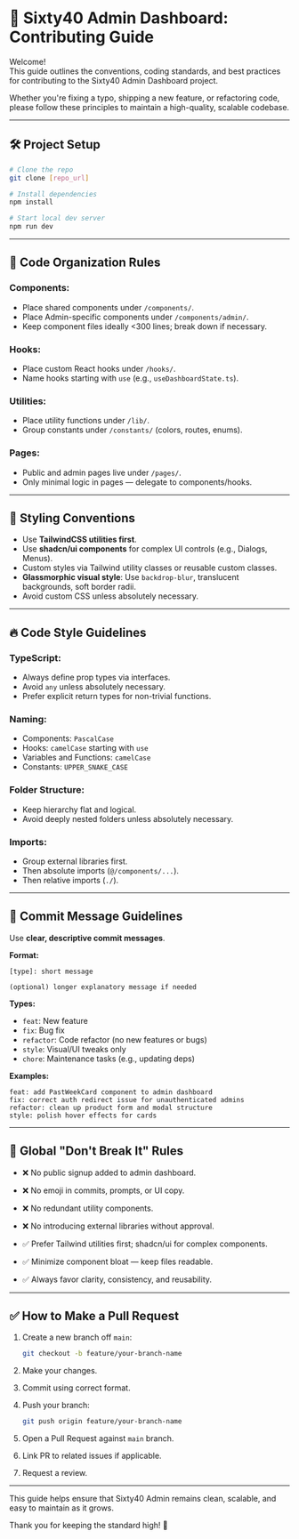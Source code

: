 # 🤝 Sixty40 Admin Dashboard: Contributing Guide

Welcome!  
This guide outlines the conventions, coding standards, and best practices for contributing to the Sixty40 Admin Dashboard project.

Whether you're fixing a typo, shipping a new feature, or refactoring code, please follow these principles to maintain a high-quality, scalable codebase.

---

## 🛠️ Project Setup

```bash
# Clone the repo
git clone [repo_url]

# Install dependencies
npm install

# Start local dev server
npm run dev
```

---

## 🧹 Code Organization Rules

### Components:
- Place shared components under `/components/`.
- Place Admin-specific components under `/components/admin/`.
- Keep component files ideally <300 lines; break down if necessary.

### Hooks:
- Place custom React hooks under `/hooks/`.
- Name hooks starting with `use` (e.g., `useDashboardState.ts`).

### Utilities:
- Place utility functions under `/lib/`.
- Group constants under `/constants/` (colors, routes, enums).

### Pages:
- Public and admin pages live under `/pages/`.
- Only minimal logic in pages — delegate to components/hooks.

---

## 🎨 Styling Conventions

- Use **TailwindCSS utilities first**.
- Use **shadcn/ui components** for complex UI controls (e.g., Dialogs, Menus).
- Custom styles via Tailwind utility classes or reusable custom classes.
- **Glassmorphic visual style**: Use `backdrop-blur`, translucent backgrounds, soft border radii.
- Avoid custom CSS unless absolutely necessary.

---

## 🔥 Code Style Guidelines

### TypeScript:
- Always define prop types via interfaces.
- Avoid `any` unless absolutely necessary.
- Prefer explicit return types for non-trivial functions.

### Naming:
- Components: `PascalCase`
- Hooks: `camelCase` starting with `use`
- Variables and Functions: `camelCase`
- Constants: `UPPER_SNAKE_CASE`

### Folder Structure:
- Keep hierarchy flat and logical.
- Avoid deeply nested folders unless absolutely necessary.

### Imports:
- Group external libraries first.
- Then absolute imports (`@/components/...`).
- Then relative imports (`./`).

---

## 📝 Commit Message Guidelines

Use **clear, descriptive commit messages**.

**Format:**

```plaintext
[type]: short message

(optional) longer explanatory message if needed
```

**Types:**
- `feat`: New feature
- `fix`: Bug fix
- `refactor`: Code refactor (no new features or bugs)
- `style`: Visual/UI tweaks only
- `chore`: Maintenance tasks (e.g., updating deps)

**Examples:**
```plaintext
feat: add PastWeekCard component to admin dashboard
fix: correct auth redirect issue for unauthenticated admins
refactor: clean up product form and modal structure
style: polish hover effects for cards
```

---

## 🚫 Global "Don't Break It" Rules

- ❌ No public signup added to admin dashboard.
- ❌ No emoji in commits, prompts, or UI copy.
- ❌ No redundant utility components.
- ❌ No introducing external libraries without approval.

- ✅ Prefer Tailwind utilities first; shadcn/ui for complex components.
- ✅ Minimize component bloat — keep files readable.
- ✅ Always favor clarity, consistency, and reusability.

---

## ✅ How to Make a Pull Request

1. Create a new branch off `main`:
   ```bash
   git checkout -b feature/your-branch-name
   ```

2. Make your changes.

3. Commit using correct format.

4. Push your branch:
   ```bash
   git push origin feature/your-branch-name
   ```

5. Open a Pull Request against `main` branch.

6. Link PR to related issues if applicable.

7. Request a review.

---

This guide helps ensure that Sixty40 Admin remains clean, scalable, and easy to maintain as it grows.

Thank you for keeping the standard high! 🚀
